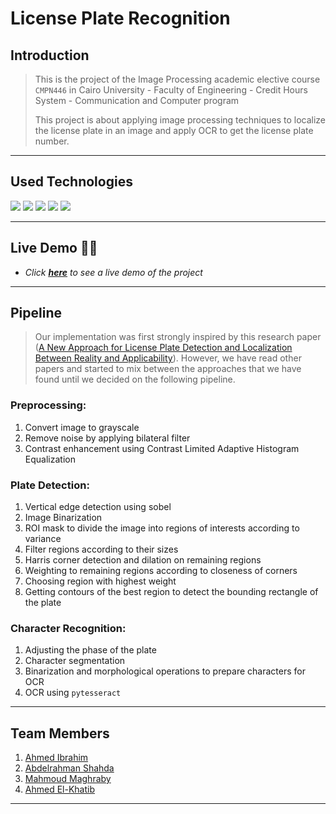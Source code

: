 # License Plate Recognition

## Introduction

> This is the project of the Image Processing academic elective course `CMPN446` in Cairo University - Faculty of Engineering - Credit Hours System - Communication and Computer program
>
> This project is about applying image processing techniques to localize the license plate in an image and apply OCR to get the license plate number.

***

## Used Technologies

<img src="https://img.shields.io/badge/python-3670A0?style=for-the-badge&logo=python&logoColor=ffdd54"> <img src="https://img.shields.io/badge/numpy-%23013243.svg?style=for-the-badge&logo=numpy&logoColor=white"> <img src="https://img.shields.io/badge/SciPy-%230C55A5.svg?style=for-the-badge&logo=scipy&logoColor=%white"> <img src="https://img.shields.io/badge/opencv-%23white.svg?style=for-the-badge&logo=opencv&logoColor=white"> <img src="https://img.shields.io/badge/scikit--image-%23F7931E.svg?style=for-the-badge&logo=scipy&logoColor=white">

***

## Live Demo :man_technologist:



- *Click [**<u>here</u>**](https://share.streamlit.io/ahmedibrahimabdellatif/licenseplaterecognition/main/main.py) to see a live demo of the project*

  

***

## Pipeline

> Our implementation was first strongly inspired by this research paper ([A New Approach for License Plate Detection and Localization Between Reality and Applicability](https://www.researchgate.net/publication/283758434_A_New_Approach_for_License_Plate_Detection_and_Localization_Between_Reality_and_Applicability)). However, we have read other papers and started to mix between the approaches that we have found until we decided on the following pipeline.

### Preprocessing:

1. Convert image to grayscale
2. Remove noise by applying bilateral filter
3. Contrast enhancement using Contrast Limited Adaptive Histogram Equalization

### Plate Detection:

1. Vertical edge detection using sobel
2. Image Binarization
3. ROI mask to divide the image into regions of interests according to variance
4. Filter regions according to their sizes
5. Harris corner detection and dilation on remaining regions
6. Weighting to remaining regions according to closeness of corners
7. Choosing region with highest weight
8. Getting contours of the best region to detect the bounding rectangle of the plate

### Character Recognition:

1. Adjusting the phase of the plate
2. Character segmentation
3. Binarization and morphological operations to prepare characters for OCR
4. OCR using `pytesseract`

***

## Team Members

1. [Ahmed Ibrahim](https://github.com/AhmedIbrahimAbdellatif)
2. [Abdelrahman Shahda](https://github.com/Abdelrahman-Shahda)
3. [Mahmoud Maghraby](https://github.com/memaghraby)
4. [Ahmed El-Khatib](https://github.com/ahmedelkhatib99)

***

